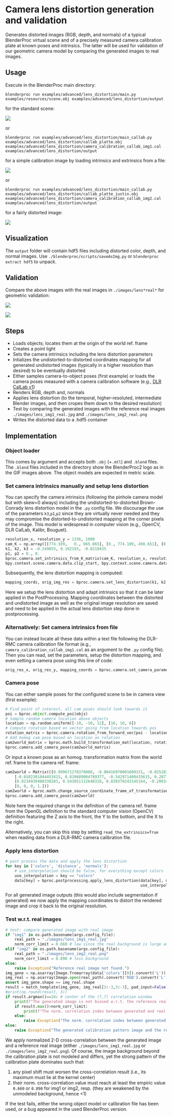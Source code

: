 # Camera lens distortion generation and validation

Generates distorted images (RGB, depth, and normals) of a typical BlenderProc virtual scene and of a precisely measured camera calibration plate at known poses and intrinsics. The latter will be used for validation of our geometric camera model by comparing the generated images to real images.

## Usage

Execute in the BlenderProc main directory:
```
blenderproc run examples/advanced/lens_distortion/main.py examples/resources/scene.obj examples/advanced/lens_distortion/output
``` 
for the standard scene:

![](../../../images/lens_img0_generated.png)

or
```
blenderproc run examples/advanced/lens_distortion/main_callab.py examples/advanced/lens_distortion/callab_platte.obj examples/advanced/lens_distortion/camera_calibration_callab_img1.cal examples/advanced/lens_distortion/output
``` 

for a simple calibration image by loading intrinsics and extrinsics from a file:

![](../../../images/lens_img1_generated.png)

or
```
blenderproc run examples/advanced/lens_distortion/main_callab.py examples/advanced/lens_distortion/callab_platte_justin.obj examples/advanced/lens_distortion/camera_calibration_callab_img2.cal examples/advanced/lens_distortion/output
``` 

for a fairly distorted image:

![](../../../images/lens_img2_generated.png)

## Visualization

The `output` folder will contain hdf5 files including distorted color, depth, and normal images. Use `./blenderproc/scripts/saveAsImg.py` or `blenderproc extract hdf5` to unpack.

## Validation

Compare the above images with the real images in `./images/lens*real*` for geometric validation:

![](../../../images/lens_img1.gif)

![](../../../images/lens_img2.gif)

## Steps

* Loads objects; locates them at the origin of the world ref. frame
* Creates a point light
* Sets the camera intrinsics including the lens distortion parameters
* Intializes the undistorted-to-distorted coordinates mapping for all generated undistorted images (typically in a higher resolution than desired) to be eventually distorted
* Either samples camera-to-object poses (first example) or loads the camera poses measured with a camera calibration software (e.g., [DLR CalLab v1](https://www.robotic.de/callab))
* Renders RGB, depth and, normals
* Applies lens distortion (to the temporal, higher-resoluted, intermediate Blender images, and then cropes them down to the desired resolution)
* Test by comparing the generated images with the reference real images `./images/lens_img1_real.jpg` and `./images/lens_img2_real.png`
* Writes the distorted data to a .hdf5 container

## Implementation

### Object loader

This comes by argument and accepts both `.obj` (+`.mtl`) and `.blend` files. The `.blend` files included in the directory show the BlenderProc2 logo as in the GIF images above. The object models are expected in metric scale.

### Set camera intrinsics manually and setup lens distortion

You can specify the camera intrinsics (following the pinhole camera model but with skew=0 always) including the undistorted-to-distorted Brown-Conrady lens distortion model in the `.py` config file. We discourage the use of the parameters `k3`,`p1`,`p2` since they are virtually never needed and they may compromise the distorted-to-undistorted mapping at the corner pixels of the image. This model is widespread in computer vision (e.g., OpenCV, DLR CalLab, Kalibr, Bouguet).
```python
resolution_x, resolution_y = 1336, 1000
cam_K = np.array([[774.189,   0., 665.865], [0., 774.189, 498.651], [0.0, 0.0, 1.0]])
k1, k2, k3 = -0.249855, 0.102193, -0.0210435
p1, p2 = 0., 0.
bproc.camera.set_intrinsics_from_K_matrix(cam_K, resolution_x, resolution_y,
bpy.context.scene.camera.data.clip_start, bpy.context.scene.camera.data.clip_end)
```

Subsequently, the lens distortion mapping is computed:
```python
mapping_coords, orig_img_res = bproc.camera.set_lens_distortion(k1, k2, k3, p1, p2)
```

Here we setup the lens distortion and adapt intrinsics so that it can be later applied in the PostProcessing. Mapping coordinates between the distorted and undistorted image as well as the original image resolution are saved and need to be applied in the actual lens distortion step done in postprocessing.

### Alternatively: Set camera intrinsics from file

You can instead locate all these data within a text file following the DLR-RMC camera calibration file format (e.g., `camera_calibration_callab_img1.cal` as an argument to the `.py` config file). Then you can read, set the parameters, setup the distortion mapping, and even setting a camera pose using this line of code:
```python
orig_res_x, orig_res_y, mapping_coords = bproc.camera.set_camera_parameters_from_config_file(args.config_file, read_the_extrinsics=False)
```

### Camera pose

You can either sample poses for the configured scene to be in camera view (first example):
```python
# Find point of interest, all cam poses should look towards it
poi = bproc.object.compute_poi(objs)
# Sample random camera location above objects
location = np.random.uniform([-10, -10, 12], [10, 10, 8])
# Compute rotation based on vector going from location towards poi
rotation_matrix = bproc.camera.rotation_from_forward_vec(poi - location, inplane_rot=np.random.uniform(-0.7854, 0.7854))
# Add homog cam pose based on location an rotation
cam2world_matrix = bproc.math.build_transformation_mat(location, rotation_matrix)
bproc.camera.add_camera_pose(cam2world_matrix)
```

Or input a known pose as an homog. transformation matrix from the world ref. frame to the camera ref. frame:
```python
cam2world = Matrix(([0.999671270370088, -0.00416970801689331, -0.0252831090758257, 0.18543145448762],
    [-0.0102301044453415, 0.839689004789377, -0.542971400435615, 0.287115596159953],
    [0.0234939480338283, 0.543051112648318, 0.839370243145164, -0.209347565773035],
    [0, 0, 0, 1.]))
cam2world = bproc.math.change_source_coordinate_frame_of_transformation_matrix(cam2world, ["X", "-Y", "-Z"])
bproc.camera.add_camera_pose(cam2world)
```

Note here the required change in the definition of the camera ref. frame from the OpenGL definition to the standard computer vision (OpenCV) definition featuring the Z axis to the front, the Y to the bottom, and the X to the right.

Alternatively, you can skip this step by setting `read_the_extrinsics=True` when reading data from a DLR-RMC camera calibration file.

### Apply lens distortion
```python
# post process the data and apply the lens distortion
for key in ['colors', 'distance', 'normals']:
    # use_interpolation should be false, for everything except colors 
    use_interpolation = key == "colors"
    data[key] = bproc.postprocessing.apply_lens_distortion(data[key], mapping_coords, orig_res_x, orig_res_y,
                                                           use_interpolation=use_interpolation)
```
For all generated image outputs (this would also include segmentation if generated) we now apply the mapping coordinates to distort the rendered image and crop it back to the original resolution.

### Test w.r.t. real images
```python
# test: compare generated image with real image
if "img1" in os.path.basename(args.config_file):
    real_path = "./images/lens_img1_real.jpg"
    norm_corr_limit = 0.660 # low since the real background is large and different
elif "img2" in os.path.basename(args.config_file):
    real_path = "./images/lens_img2_real.png"
    norm_corr_limit = 0.890 # less background
else:
    raise Exception("Reference real image not found.")
img_gene = np.asarray(Image.fromarray(data['colors'][0]).convert('L'))
img_real = np.asarray(Image.open(real_path).convert('RGB').convert('L'))
assert img_gene.shape == img_real.shape
result = match_template(img_gene, img_real[3:-3,3:-3], pad_input=False)
#print(np.round(result, 3))
if result.argmax()==24: # center of the (7,7) correlation window
    print(f"The generated image is not biased w.r.t. the reference real image.")
    if result.max()>norm_corr_limit:
        print(f"The norm. correlation index between generated and real images is {np.round(result.max(),3)}, which is fine.")
    else:
        raise Exception("The norm. correlation index between generated and real image is too low. The images do not match. Choose other object or config file.")
else:
    raise Exception("The generated calibration pattern image and the reference real image do not match. Choose other object or config file.")
```
We apply normalized 2-D cross-correlation between the generated image and a reference real image (either `./images/lens_img1_real.jpg` or `./images/lens_img2_real.png`). Of course, the image background beyond the calibration plate is not modeled and differs, yet the strong pattern of the calibration plate dominates such that:
1. any pixel shift must worsen the cross-correlation result (i.e., its maximum must lie at the kernel center)
1. their norm. cross-correlation value must reach at least the empiric value `0.660` or `0.890` for img1 or img2, resp. (they are weakened by the unmodeled background, hence <1)

If the test fails, either the wrong object model or calibration file has been used, or a bug appeared in the used BlenderProc version.
